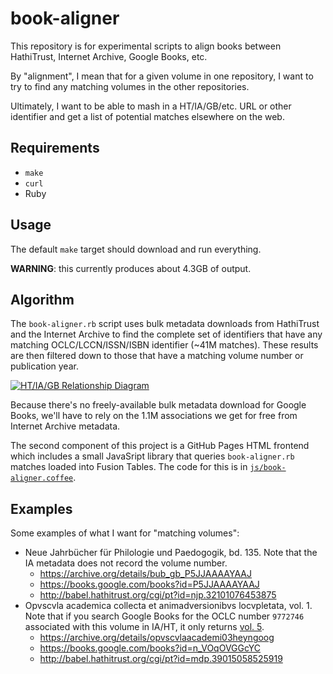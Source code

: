 # book-aligner

This repository is for experimental scripts to align books between HathiTrust, Internet Archive, Google Books, etc.

By "alignment", I mean that for a given volume in one repository, I want to try to find any matching volumes in the other repositories.

Ultimately, I want to be able to mash in a HT/IA/GB/etc. URL or other identifier and get a list of potential matches elsewhere on the web.

## Requirements

* `make`
* `curl`
* Ruby

## Usage

The default `make` target should download and run everything.

**WARNING**: this currently produces about 4.3GB of output.

## Algorithm

The `book-aligner.rb` script uses bulk metadata downloads from HathiTrust and the Internet Archive to find the complete set of identifiers that have any matching OCLC/LCCN/ISSN/ISBN identifier (~41M matches). These results are then filtered down to those that have a matching volume number or publication year.

[![HT/IA/GB Relationship Diagram](http://i.imgur.com/KNr1BZzm.jpg)](http://imgur.com/KNr1BZz)

Because there's no freely-available bulk metadata download for Google Books, we'll have to rely on the 1.1M associations we get for free from Internet Archive metadata.

The second component of this project is a GitHub Pages HTML frontend which includes a small JavaSript library that queries `book-aligner.rb` matches loaded into Fusion Tables. The code for this is in [`js/book-aligner.coffee`](https://github.com/ryanfb/book-aligner/blob/gh-pages/js/book-aligner.coffee).

## Examples

Some examples of what I want for "matching volumes":

* Neue Jahrbücher für Philologie und Paedogogik, bd. 135. Note that the IA metadata does not record the volume number.
  * <https://archive.org/details/bub_gb_P5JJAAAAYAAJ>
  * <https://books.google.com/books?id=P5JJAAAAYAAJ>
  * <http://babel.hathitrust.org/cgi/pt?id=njp.32101076453875>
* Opvscvla academica collecta et animadversionibvs locvpletata, vol. 1. Note that if you search Google Books for the OCLC number `9772746` associated with this volume in IA/HT, it only returns [vol. 5](https://books.google.com/books?id=CVf-FBft1RIC).
  * <https://archive.org/details/opvscvlaacademi03heyngoog>
  * <https://books.google.com/books?id=n_VOqOVGGcYC>
  * <http://babel.hathitrust.org/cgi/pt?id=mdp.39015058525919>
